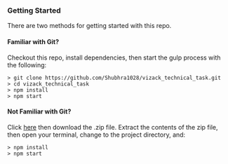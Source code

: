 
### Getting Started

There are two methods for getting started with this repo.

#### Familiar with Git?
Checkout this repo, install dependencies, then start the gulp process with the following:

```
> git clone https://github.com/Shubhra1028/vizack_technical_task.git
> cd vizack_technical_task
> npm install
> npm start
```

#### Not Familiar with Git?
Click [here](https://github.com/Shubhra1028/vizack_technical_task.git) then download the .zip file.  Extract the contents of the zip file, then open your terminal, change to the project directory, and:

```
> npm install
> npm start
```
